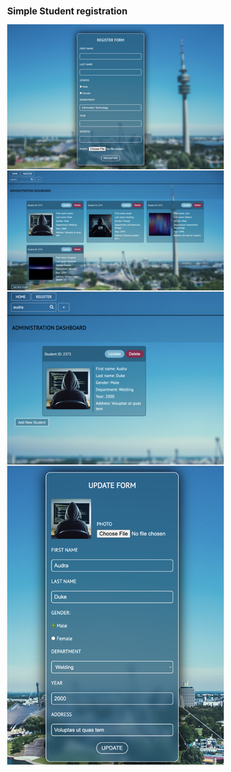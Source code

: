 ## Simple Student registration

![register student](register-form.png)
![admin dashboard](admin-dashboard.png)
![search](search.png)
![update](update.png)
